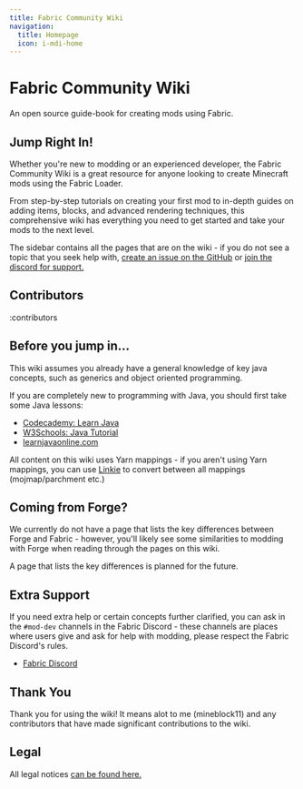 ```yaml
---
title: Fabric Community Wiki
navigation: 
  title: Homepage
  icon: i-mdi-home
---
```


# Fabric Community Wiki

An open source guide-book for creating mods using Fabric.

## Jump Right In!

Whether you're new to modding or an experienced developer, the Fabric Community Wiki is a great resource for anyone looking to create Minecraft mods using the Fabric Loader. 

From step-by-step tutorials on creating your first mod to in-depth guides on adding items, blocks, and advanced rendering techniques, this comprehensive wiki has everything you need to get started and take your mods to the next level.

The sidebar contains all the pages that are on the wiki - if you do not see a topic that you seek help with, [create an issue on the GitHub](https://github.com/mineblock11/fabric-community-wiki/issues) or [join the discord for support.](https://discord.gg/UzHtJKqHny)

## Contributors

:contributors

## Before you jump in...

This wiki assumes you already have a general knowledge of key java concepts, such as generics and object oriented programming.

If you are completely new to programming with Java, you should first take some Java lessons:

- [Codecademy: Learn Java](https://www.codecademy.com/learn/learn-java)
- [W3Schools: Java Tutorial](https://www.w3schools.com/java/)
- [learnjavaonline.com](https://www.learnjavaonline.org/)

All content on this wiki uses Yarn mappings - if you aren't using Yarn mappings, you can use [Linkie](https://linkie.shedaniel.me/mappings) to convert between all mappings (mojmap/parchment etc.)

## Coming from Forge?

We currently do not have a page that lists the key differences between Forge and Fabric - however, you'll likely see some similarities to modding with Forge when reading through the pages on this wiki.

A page that lists the key differences is planned for the future.

## Extra Support

If you need extra help or certain concepts further clarified, you can ask in the `#mod-dev` channels in the Fabric Discord - these channels are places where users give and ask for help with modding, please respect the Fabric Discord's rules.

- [Fabric Discord](https://discord.gg/v6v4pMv)

## Thank You

Thank you for using the wiki! It means alot to me (mineblock11) and any contributors that have made significant contributions to the wiki.

## Legal

All legal notices [can be found here.](/legal)